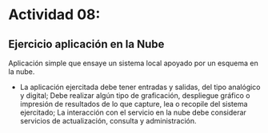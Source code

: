 # Actividad 08: 
## Ejercicio aplicación en la Nube

Aplicación simple que ensaye un sistema local apoyado por un esquema en la nube.

* La aplicación ejercitada debe tener entradas y salidas, del tipo analógico y digital; Debe realizar algún tipo de graficación, despliegue gráfico o impresión de resultados de lo que capture, lea o recopile del sistema ejercitado; La interacción con el servicio en la nube debe considerar servicios de actualización, consulta y administración.

